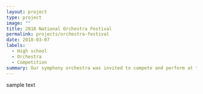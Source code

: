 ```yaml
---
layout: project
type: project
image: ""
title: 2018 National Orchestra Festival
permalink: projects/orchestra-festival
date: 2018-03-07
labels:
  - High school
  - Orchestra
  - Competition
summary: Our symphony orchestra was invited to compete and perform at the 2018 National Orchestra Festival in Atlanta, Georgia
---
```

sample text
